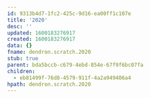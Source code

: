 ```yaml
---
id: 9313b4d7-1fc2-425c-9d16-ea00ff1c107e
title: '2020'
desc: ''
updated: 1600183276917
created: 1600183276917
data: {}
fname: dendron.scratch.2020
stub: true
parent: bda5bccb-c679-4ebd-854e-67f9f6bc07fa
children:
  - eb81499f-76d8-4579-911f-4a2a949406a4
hpath: dendron.scratch.2020
---
```


